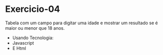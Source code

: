 # Exercicio-04
Tabela com um campo para digitar uma idade e mostrar um resultado se é maior ou menor que 18 anos.
- Usando Tecnologia:
- Javascript
- E Html

